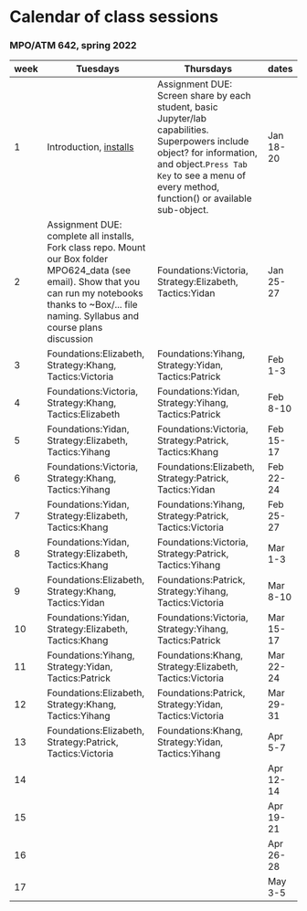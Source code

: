 # Calendar of class sessions 
### MPO/ATM 642, spring 2022

week | Tuesdays | Thursdays | dates
-----|----------|-----------|------
1 | Introduction, [installs](https://github.com/MPOcanes/MPO624_2022/blob/main/README.md) | Assignment DUE: Screen share by each student, basic Jupyter/lab capabilities. Superpowers include object? for information, and object.`Press Tab Key` to see a menu of every method, function() or available sub-object. | Jan 18-20
2 |Assignment DUE: complete all installs, Fork class repo. Mount our Box folder MPO624_data (see email). Show that you can run my notebooks thanks to ~Box/... file naming. Syllabus and course plans discussion |Foundations:Victoria, Strategy:Elizabeth, Tactics:Yidan  | Jan 25-27
3 |Foundations:Elizabeth, Strategy:Khang, Tactics:Victoria  |Foundations:Yihang, Strategy:Yidan, Tactics:Patrick  | Feb 1-3
4 |Foundations:Victoria, Strategy:Khang, Tactics:Elizabeth  |Foundations:Yidan, Strategy:Yihang, Tactics:Patrick  | Feb 8-10
5 |Foundations:Yidan, Strategy:Elizabeth, Tactics:Yihang  |Foundations:Victoria, Strategy:Patrick, Tactics:Khang  | Feb 15-17
6 |Foundations:Victoria, Strategy:Khang, Tactics:Yihang  |Foundations:Elizabeth, Strategy:Patrick, Tactics:Yidan  | Feb 22-24
7 |Foundations:Yidan, Strategy:Elizabeth, Tactics:Khang  |Foundations:Yihang, Strategy:Patrick, Tactics:Victoria  | Feb 25-27
8 |Foundations:Yidan, Strategy:Elizabeth, Tactics:Khang  |Foundations:Victoria, Strategy:Patrick, Tactics:Yihang  | Mar 1-3
9 |Foundations:Elizabeth, Strategy:Khang, Tactics:Yidan  |Foundations:Patrick, Strategy:Yihang, Tactics:Victoria  | Mar 8-10
10|Foundations:Yidan, Strategy:Elizabeth, Tactics:Khang  |Foundations:Victoria, Strategy:Yihang, Tactics:Patrick  | Mar 15-17
11|Foundations:Yihang, Strategy:Yidan, Tactics:Patrick  |Foundations:Khang, Strategy:Elizabeth, Tactics:Victoria  | Mar 22-24
12|Foundations:Elizabeth, Strategy:Khang, Tactics:Yihang  |Foundations:Patrick, Strategy:Yidan, Tactics:Victoria  | Mar 29-31
13|Foundations:Elizabeth, Strategy:Patrick, Tactics:Victoria  |Foundations:Khang, Strategy:Yidan, Tactics:Yihang  | Apr 5-7
14|  |  | Apr 12-14
15|  |  | Apr 19-21
16|  |  | Apr 26-28
17|  |  | May 3-5

